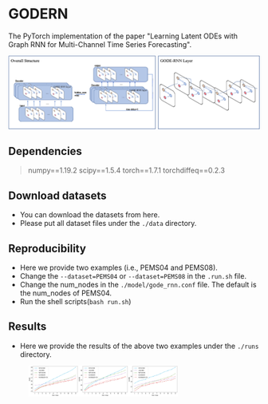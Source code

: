 # GODERN
The PyTorch implementation of the paper "Learning Latent ODEs with Graph RNN for Multi-Channel Time Series Forecasting".


![image](./pics/structure.png)

## Dependencies
> numpy==1.19.2
> scipy==1.5.4
> torch==1.7.1
> torchdiffeq==0.2.3

## Download datasets
* You can download the datasets from here.
* Please put all dataset files under the `./data` directory.

## Reproducibility
* Here we provide two examples (i.e., PEMS04 and PEMS08).
* Change the `--dataset=PEMS04` or `--dataset=PEMS08` in the `.run.sh` file.
* Change the num_nodes in the `./model/gode_rnn.conf` file. The default is the num_nodes of PEMS04.
* Run the shell scripts(`bash run.sh`)

## Results
* Here we provide the results of the above two examples under the `./runs` directory.




<figure>
<img src="./pics/mul_hor_1.png" width=100/><img src="./pics/mul_hor_2.png" width=100/><img src="./pics/mul_hor_3.png" width=100/>
</figure>

